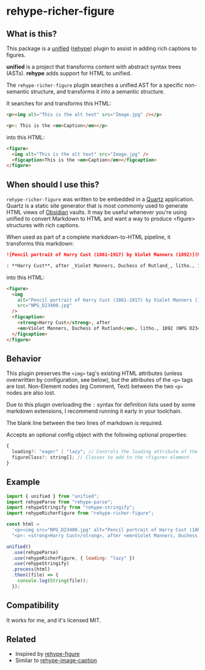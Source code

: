 # rehype-richer-figure

## What is this?

This package is a [unified](https://github.com/unifiedjs/unified) ([rehype](https://github.com/rehypejs/rehype)) plugin
to assist in adding rich captions to figures.

**unified** is a project that transforms content with abstract syntax trees (ASTs). **rehype** adds support for HTML to
unified.

The `rehype-richer-figure` plugin searches a unified AST for a specific non-semantic structure, and transforms it into
a semantic structure.

It searches for and transforms this HTML:

```html
<p><img alt="This is the alt text" src="Image.jpg" /></p>

<p>: This is the <em>Caption</em></p>
```

into this HTML:

```html
<figure>
  <img alt="This is the alt text" src="Image.jpg" />
  <figcaption>This is the <em>Caption</em></figcaption>
</figure>
```

## When should I use this?

`rehype-richer-figure` was written to be embedded in a [Quartz](https://quartz.jzhao.xyz/) application. Quartz is a
static site generator that is most commonly used to generate HTML views of [Obsidian](https://obsidian.md/) vaults. It
may be useful whenever you're using unified to convert Markdown to HTML and want a way to produce &lt;figure&gt;
structures with rich captions.

When used as part of a complete markdown-to-HTML pipeline, it transforms this markdown:

```markdown
![Pencil portrait of Harry Cust (1861-1917) by Violet Manners (1892)](NPG_D23400.jpg)

: **Harry Cust**, after _Violet Manners, Duchess of Rutland_, litho., 1892 (NPG D23400)
```

into this HTML:

```html
<figure>
  <img
    alt="Pencil portrait of Harry Cust (1861-1917) by Violet Manners (1892)"
    src="NPG_D23400.jpg"
  />
  <figcaption>
    <strong>Harry Cust</strong>, after
    <em>Violet Manners, Duchess of Rutland</em>, litho., 1892 (NPG D23400)
  </figcaption>
</figure>
```

## Behavior

This plugin preserves the `<img>` tag's existing HTML attributes (unless overwritten by configuration, see below), but
the attributes of the `<p>` tags are lost. Non-Element nodes (eg Comment, Text) between the two `<p>` nodes are also
lost.

Due to this plugin overloading the `:` syntax for definition lists used by some markdown extensions, I recommend
running it early in your toolchain.

The blank line between the two lines of markdown is required.

Accepts an optional config object with the following optional properties:

```javascript
{
  loading?: "eager" | "lazy"; // Controls the loading attribute of the `<img>` tag.
  figureClass?: string[]; // Classes to add to the <figure> element.
}
```

## Example

```javascript
import { unified } from "unified";
import rehypeParse from "rehype-parse";
import rehypeStringify from "rehype-stringify";
import rehypeRicherFigure from "rehype-richer-figure";

const html =
  '<p><img src="NPG_D23400.jpg" alt="Pencil portrait of Harry Cust (1861-1917) by Violet Manners (1892)">\n' +
  "<p>: <strong>Harry Cust</strong>, after <em>Violet Manners, Duchess of Rutland</em>, litho., 1892 (NPG D23400)</p>\n";

unified()
  .use(rehypeParse)
  .use(rehypeRicherFigure, { loading: "lazy" })
  .use(rehypeStringify)
  .process(html)
  .then((file) => {
    console.log(String(file));
  });
```

## Compatibility

It works for me, and it's licensed MIT.

## Related

- Inspired by [rehype-figure](https://github.com/josestg/rehype-figure)
- Similar to [rehype-image-caption](https://github.com/Robot-Inventor/rehype-image-caption)

